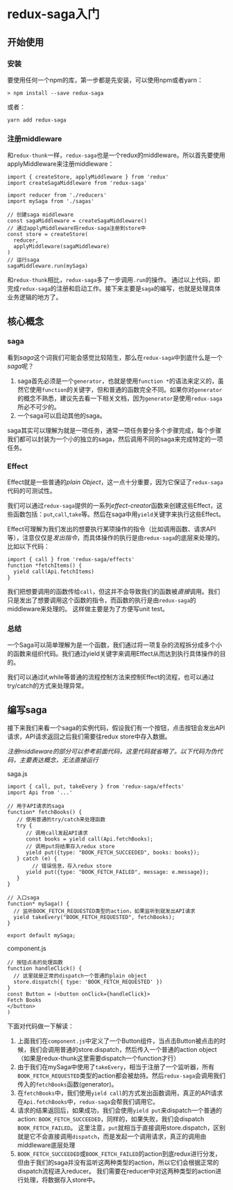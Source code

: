 # redux-saga入门

## **开始使用**

### **安装**

要使用任何一个npm的库，第一步都是先安装，可以使用npm或者yarn：

```text
> npm install --save redux-saga
```

或者：

```text
yarn add redux-saga
```

### **注册middleware**

和`redux-thunk`一样，`redux-saga`也是一个redux的middleware。所以首先要使用applyMiddleware来注册middleware：

```text
import { createStore, applyMiddleware } from 'redux'
import createSagaMiddleware from 'redux-saga'

import reducer from './reducers'
import mySaga from './sagas'

// 创建saga middleware
const sagaMiddleware = createSagaMiddleware()
// 通过applyMiddleware将redux-saga注册到store中
const store = createStore(
  reducer,
  applyMiddleware(sagaMiddleware)
)
// 运行saga
sagaMiddleware.run(mySaga)
```

和`redux-thunk`相比，`redux-saga`多了一步调用`.run`的操作。
通过以上代码，即完成`redux-saga`的注册和启动工作。接下来主要是`saga`的编写，也就是处理具体业务逻辑的地方了。

## **核心概念**

### **saga**

看到*saga*这个词我们可能会感觉比较陌生，那么在`redux-saga`中到底什么是一个*saga*呢？

1. saga首先必须是一个`generator`，也就是使用`function *`的语法来定义的，虽然它使用`function`的关键字，但和普通的函数完全不同。如果你对`generator`的概念不熟悉，建议先去看一下相关文档，因为`generator`是使用`redux-saga`所必不可少的。
2. 一个saga可以启动其他的saga。

saga其实可以理解为就是一项任务，通常一项任务要分多个步骤完成，每个步骤我们都可以封装为一个小的独立的saga，然后调用不同的saga来完成特定的一项任务。

### **Effect**

Effect就是一些普通的*plain Object*，这一点十分重要，因为它保证了`redux-saga`代码的可测试性。

我们可以通过`redux-saga`提供的一系列*effect-creator*函数来创建这些Effect，这些函数包括：`put`,`call`,`take`等。然后在saga中用`yield`关键字来执行这些Effect。

Effect可理解为我们发出的想要执行某项操作的指令（比如调用函数、请求API等），注意仅仅是*发出指令*，而具体操作的执行是由`redux-saga`的底层来处理的。比如以下代码：

```text
import { call } from 'redux-saga/effects'
function *fetchItems() {
  yield call(Api.fetchItems)
}
```

我们把想要调用的函数传给`call`，但这并不会导致我们的函数被*直接*调用。我们只是发出了想要调用这个函数的指令，而函数的执行是由`redux-saga`的middleware来处理的。
这样做主要是为了方便写unit test。

### **总结**

一个Saga可以简单理解为是一个函数，我们通过将一项复杂的流程拆分成多个小的函数来组织代码。我们通过yield关键字来调用Effect从而达到执行具体操作的目的。

我们可以通过if,while等普通的流程控制方法来控制Effect的流程，也可以通过try/catch的方式来处理异常。

## **编写saga**

接下来我们来看一个saga的实例代码，假设我们有一个按钮，点击按钮会发出API请求，API请求返回之后我们需要往redux store中存入数据。

*注册middleware的部分可以参考前面代码，这里代码就省略了。以下代码为伪代码，主要表达概念，无法直接运行*

saga.js

```text
import { call, put, takeEvery } from 'redux-saga/effects'
import Api from '...'

// 用于API请求的saga
function* fetchBooks() {
   // 使用普通的try/catch来处理函数
   try {
      // 调用call发起API请求
      const books = yield call(Api.fetchBooks);
      // 调用put将结果存入redux store
      yield put({type: "BOOK_FETCH_SUCCEEDED", books: books});
   } catch (e) {
   		// 错误信息，存入redux store
      yield put({type: "BOOK_FETCH_FAILED", message: e.message});
   }
}

// 入口saga
function* mySaga() {
  // 监听BOOK_FETCH_REQUESTED类型的action，如果监听到就发出API请求
  yield takeEvery("BOOK_FETCH_REQUESTED", fetchBooks);
}

export default mySaga;
```

component.js

```text
// 按钮点击的处理函数
function handleClick() {
  // 这里就是正常的dispatch一个普通的plain object
  store.dispatch({ type: 'BOOK_FETCH_REQUESTED' })
}
const Button = (<button onClick={handleClick}>
Fetch Books
</button>
)
```

下面对代码做一下解读：

1. 上面我们在`component.js`中定义了一个Button组件，当点击Button被点击的时候，我们会调用普通的store.dispatch，然后传入一个普通的action object（如果是redux-thunk这里需要dispatch一个function才行）
2. 由于我们在mySaga中使用了`takeEvery`，相当于注册了一个监听器，所有`BOOK_FETCH_REQUESTED`类型的action都会被劫持。然后`redux-saga`会调用我们传入的`fetchBooks`函数(generator)。
3. 在`fetchBooks`中，我们使用`yield call`的方式发出函数调用，真正的API请求在`Api.fetchBooks`中，`redux-saga`会帮我们调用它。
4. 请求的结果返回后，如果成功，我们会使用`yield put`来dispatch一个普通的action: `BOOK_FETCH_SUCCEEDED`，同样的，如果失败，我们会dispatch `BOOK_FETCH_FAILED`。
   这里注意，`put`就相当于直接调用store.dispatch，区别就是它不会直接调用`dispatch`，而是发起一个调用请求，真正的调用由middleware底层处理
5. `BOOK_FETCH_SUCCEEDED`或`BOOK_FETCH_FAILED`的action到底redux进行分发，但由于我们的saga并没有监听这两种类型的action，所以它们会根据正常的dispatch流程进入reducer。
   我们需要在reducer中对这两种类型的action进行处理，将数据存入store中。